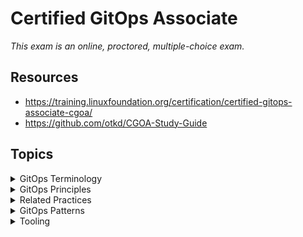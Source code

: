 # Certified GitOps Associate

_This exam is an online, proctored, multiple-choice exam._

## Resources

* <https://training.linuxfoundation.org/certification/certified-gitops-associate-cgoa/>
* <https://github.com/otkd/CGOA-Study-Guide>

## Topics

<details>
  <summary>GitOps Terminology</summary>

* Continuous - Continues to happen, not necessarily in instantaneous.Ensures that your system remains in the desired state consistently.
* Declarative Description - A config that describes the desired operating state of a system without specifying procedures how that state will be achieved. Focus on the desired outcome rather than implementation details.
* Desired State - The Final configuration or state that you want your system to achieve.
* State Drift - Inconsistency or variance between the desired state and the actual state of the system. Identifying and addressing state drift helps maintain system **reliability** and **consistency**.
* State Reconciliation - Align the actual system state with the desired state. Reconiliation ensures that your system remain consistenc according to the defined configurations.
* GitOps Managed Software System - Software systems that ar emanaged according to GitOps principles. Leveraging GitOps principles ensures relaiability, scalability and consistency.
* State Store - Centralized repository or storage that serves as the single source of truth for your cluster's configuration and desired state.
* Feedback Loop - A process to gather and incorporating feedback from various sources before executing the reconciliation process.
* Rollback - Methods: `git revert` to undo. Automatic rollback using tools like ArgoCD. It's a safty net.

_GitOps is practice of managing infrastructure and apps with Git as the source of truth._

GitOps is a software **delivery philosophy** that treats source code managment systems like Git as the single source of truth for applications.

</details>

<details>
  <summary>GitOps Principles</summary>

* Declarative - You systems configuration and desired state should be clearly expressed in a declarative manner. This makes it easer to understand and manage what your system should look like.
* Versioned and Immutable - Your system's desired state should be stored in a way that ensures it remains unchanged (**immutable**) and maintains a complete history of changes (**versioned**). By preserving the history of changes you can track and understand the evolution of your system over time.
* Pulled Automatically - Agents or tools should automatically retry and apply the desired state from a specified source (Git usually). Simplifies the process of updating and maintaining your system, reducing the risk of human error.
* Continuously Reconciled - Agents or tools constantly **monitor** the **actual state** of the system and compare it against the desired state. This ensures that your system remains in the desired state at all times.

</details>

<details>
  <summary>Related Practices</summary>

* Configuration as Code (CaC)
  * Involves managing and provisioning infrastructure through mahine-readable configuration files.
* Infrastructure as Code (IaC)
  * Key practice within DevOps that involves managing and provisioning computing infrastructure through code instead of manual processes.
  * Foundational to GitOps.
* DevOps and DevSecOps
  * DevOps is a set of practices that combines software development (Dev) and IT operations (Ops) to shorten the development lifecycle and provide continuous delivery with high software quality.
  * DevSecOps extends DevOps by integrating security practices into the DevOps process.
* CI/CD
  * CI - Continuous Integration, the automated process of integrating code changes from multiple contributors into a shared repository.
  * CD - Continuous Delivery, the practice of automating the software delivery progrss to unsure that code changes can be deployed to production at any time.

</details>

<details>
  <summary>GitOps Patterns</summary>

* Deployment and Release Patterns
  * Recreate - All or nothing.
  * Rolling - Gradually replace old with new.
  * Blue/Green - Two identical environments, one active and one idle. Switch traffic to the new version.
* Progressive Delivery Patterns
  * Continuous Delivery by gradually rolling out new features or updates to a subset of users!
  * Canary - Gradually roll out the new version to a small subset of users before full deployment.
  * Shadow - Run the new version alongside the old one without exposing it to users. Useful for testing and validation.
  * A/B Testing - Compare two versions of a system by directing a portion of users to each version. Helps in making data-driven decisions about which version to deploy.
* Pull vs. Event-driven
  * Pull based is required for GitOps, agents within the cluster coninuously monitor the Git repository for changes and apply these automatically.
  * Event driven, while not the primary model in GitOps, event-driven mechanisms can complement GitOps by triggering actions based on specific events.
* Architecture Patterns (in-cluster and external reconciler, state store management, etc.)
  * In-cluster Reconciler - A software agent that runs iwthin the cluster and is responsible for monitoring the state of the cluster.
  * External Reconciler - Similar to in-cluster reconcilers, but run outside the cluster. Often used for multi-cluster managment.
  * State Store Management - Structuring and organizing the state store to ensure immutability, versioning and complete version history.
  * Secrets Management - Managing secrets in a secure and compliant manner, often using tools like Vault, Sealed Secrets or KubeSecrets.
  
</details>

<details>
  <summary>Tooling</summary>

* Manifest Format and Packaging
  * Kustomize - Offers a template-free way to customize application configuration that simplifies the declaration of application manifests.
  * Helm - Provides packaging of Kubernetes applications into charts.
  * Declaritive YAML/JSON - A format for expressing the desired state of a system in a way that is both human-readable and machine-readable.
* State Store Systems (Git and alternatives)
  * Git - Distributed version control system, example of a state store used in GitOps.
  * OCI - Open Container Initiative, a set of standards for container images and runtimes. Stores and distribute container images.
* Reconciliation Engines (ArgoCD, Flux, and alternatives)
  * ArgoCD - A declarative, GitOps continuous delivery tool for Kubernetes.
  * Flux - A tool for keeping Kubernetes clusters in sync with sources of configuration.
  * Jenkins X - An open-source system that provides pipeline automation for Kubernetes.
* Interoperability with Notifications, Observability, and Continuous Integration Tools
  * DORA Metrics - DevOps Research and Assessment metrics that measure software delivery performance.
    * Deployment Frequency - How often an organization successfully releases to production.
    * Lead Time for Changes - Time it takes to go from code commit to code running in production.
    * Change Failure Rate - Percentage of changes that fail.
    * Time to Restore Service
    * MTTR - Mean Time to Recovery
  * Keptn - Integrates with Flux and ArgoCD to provide automated continuous delivery and operations for cloud-native applications.

</details>
